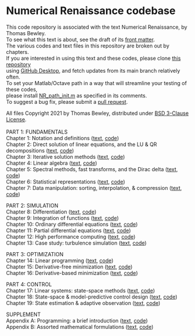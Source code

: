 # Numerical Renaissance codebase
This code repository is associated with the text Numerical Renaissance, by Thomas Bewley.<BR>
To see what this text is about, see the draft of its <a href="http://robotics.ucsd.edu/NR/NR_chap00.pdf">front matter</a>.<BR>
The various codes and text files in this repository are broken out by chapters.<BR>
If you are interested in using this text and these codes, please clone <a href="https://github.com/tbewley/NR">this repository</a><BR>
using <a href="https://desktop.github.com/">GitHub Desktop</a>, and fetch updates from its main branch relatively often.<BR>
To set your Matlab/Octave path in a way that will streamline your testing of these codes,<BR>
please install <a href="https://github.com/tbewley/NR/blob/main/NR_path_init.m">NR_path_init.m</a> as specified in its comments.<BR>
To suggest a bug fix, please submit a <a href="https://docs.github.com/en/github/collaborating-with-issues-and-pull-requests/about-pull-requests">pull request</a>.
  
All files Copyright 2021 by Thomas Bewley, distributed under <a href="https://github.com/tbewley/NR/blob/main/LICENSE">BSD 3-Clause License</a>.<BR><BR>
PART 1: FUNDAMENTALS<BR>
Chapter 1: Notation and definitions    (<a href="http://robotics.ucsd.edu/NR/">text</a>,  <a href="https://github.com/tbewley/NR/tree/main/chap01">code</a>)<BR>
Chapter 2: Direct solution of linear equations, and the LU & QR decompositions  (<a href="http://robotics.ucsd.edu/NR/">text</a>, <a href="https://github.com/tbewley/NR/tree/main/chap02">code</a>)<BR>
Chapter 3: Iterative solution methods  (<a href="http://robotics.ucsd.edu/NR/">text</a>, <a href="https://github.com/tbewley/NR/tree/main/chap03">code</a>)<BR>
Chapter 4: Linear algebra              (<a href="http://robotics.ucsd.edu/NR/">text</a>, <a href="https://github.com/tbewley/NR/tree/main/chap04">code</a>)<BR>
Chapter 5: Spectral methods, fast transforms, and the Dirac delta (<a href="http://robotics.ucsd.edu/NR/">text</a>, <a href="https://github.com/tbewley/NR/tree/main/chap05">code</a>)<BR>
Chapter 6: Statistical representations (<a href="http://robotics.ucsd.edu/NR/">text</a>, <a href="https://github.com/tbewley/NR/tree/main/chap06">code</a>)<BR>
Chapter 7: Data manipulation: sorting, interpolation, & compression (<a href="http://robotics.ucsd.edu/NR/">text</a>, <a href="https://github.com/tbewley/NR/tree/main/chap07">code</a>)<BR>

PART 2: SIMULATION<BR>
Chapter 8: Differentiation                (<a href="http://robotics.ucsd.edu/NR/">text</a>, <a href="https://github.com/tbewley/NR/tree/main/chap08">code</a>)<BR>
Chapter 9: Integration of functions       (<a href="http://robotics.ucsd.edu/NR/">text</a>, <a href="https://github.com/tbewley/NR/tree/main/chap09">code</a>)<BR>
Chapter 10: Ordinary differential equations (<a href="http://robotics.ucsd.edu/NR/">text</a>, <a href="https://github.com/tbewley/NR/tree/main/chap10">code</a>)<BR>
Chapter 11: Partial differential equations (<a href="http://robotics.ucsd.edu/NR/">text</a>, <a href="https://github.com/tbewley/NR/tree/main/chap11">code</a>)<BR>
Chapter 12: High performance computing     (<a href="http://robotics.ucsd.edu/NR/">text</a>, <a href="https://github.com/tbewley/NR/tree/main/chap12">code</a>)<BR>
Chapter 13: Case study: turbulence simulation (<a href="http://robotics.ucsd.edu/NR/">text</a>, <a href="https://github.com/tbewley/NR/tree/main/chap13">code</a>)<BR>

PART 3: OPTIMIZATION<BR>
Chapter 14: Linear programming            (<a href="http://robotics.ucsd.edu/NR/">text</a>, <a href="https://github.com/tbewley/NR/tree/main/chap14">code</a>)<BR>
Chapter 15: Derivative-free minimization  (<a href="http://robotics.ucsd.edu/NR/">text</a>, <a href="https://github.com/tbewley/NR/tree/main/chap15">code</a>)<BR>
Chapter 16: Derivative-based minimization (<a href="http://robotics.ucsd.edu/NR/">text</a>, <a href="https://github.com/tbewley/NR/tree/main/chap16">code</a>)<BR>

PART 4: CONTROL<BR>
Chapter 17: Linear systems: state-space methods (<a href="http://robotics.ucsd.edu/NR/">text</a>, <a href="https://github.com/tbewley/NR/tree/main/chap17">code</a>)<BR>
Chapter 18: State-space & model-predictive control design (<a href="http://robotics.ucsd.edu/NR/">text</a>, <a href="https://github.com/tbewley/NR/tree/main/chap18">code</a>)<BR>
Chapter 19: State estimation & adaptive observation (<a href="http://robotics.ucsd.edu/NR/">text</a>, <a href="https://github.com/tbewley/NR/tree/main/chap19">code</a>)<BR>

SUPPLEMENT<BR>
Appendix A: Programming: a brief introduction (<a href="http://robotics.ucsd.edu/NR/">text</a>, <a href="https://github.com/tbewley/NR/tree/main/chapAA">code</a>)<BR>
Appendix B: Assorted mathematical formulations (<a href="http://robotics.ucsd.edu/NR/">text</a>, <a href="https://github.com/tbewley/NR/tree/main/chapAB">code</a>)<BR>
